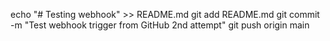 echo "# Testing webhook" >> README.md
git add README.md
git commit -m "Test webhook trigger from GitHub 2nd attempt"
git push origin main
